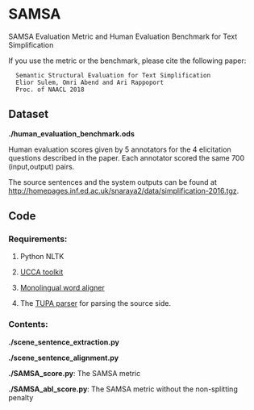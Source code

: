 # SAMSA
SAMSA Evaluation Metric and Human Evaluation Benchmark for Text Simplification

If you use the metric or the benchmark, please cite the following paper:

      Semantic Structural Evaluation for Text Simplification
      Elior Sulem, Omri Abend and Ari Rappoport
      Proc. of NAACL 2018
## Dataset
**./human_evaluation_benchmark.ods**

Human evaluation scores given by 5 annotators for the 4 elicitation questions described in the paper.
Each annotator scored the same 700 (input,output) pairs.

The source sentences and the system outputs can be found at http://homepages.inf.ed.ac.uk/snaraya2/data/simplification-2016.tgz.

## Code
### Requirements:
1. Python NLTK

2. [UCCA toolkit](https://github.com/danielhers/ucca)

3. [Monolingual word aligner](https://github.com/ma-sultan/monolingual-word-aligner)

4. The [TUPA parser](https://github.com/danielhers/tupa) for parsing the source side.

### Contents:

**./scene_sentence_extraction.py**

**./scene_sentence_alignment.py** 

**./SAMSA_score.py**: The SAMSA metric

**./SAMSA_abl_score.py**: The SAMSA metric without the non-splitting penalty
